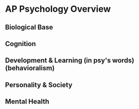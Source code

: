 # AP Psychology Overview

## Biological Base

## Cognition

## Development & Learning (in psy's words) (behavioralism)

## Personality & Society

## Mental Health
